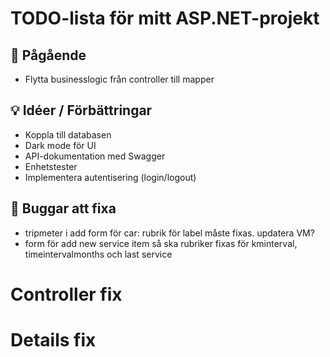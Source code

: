 ﻿# TODO-lista för mitt ASP.NET-projekt

## 🔧 Pågående
-  Flytta businesslogic från controller till mapper

	

## 💡 Idéer / Förbättringar
-  Koppla till databasen
-  Dark mode för UI
-  API-dokumentation med Swagger
-  Enhetstester 
-  Implementera autentisering (login/logout)


## 🐞 Buggar att fixa
-  tripmeter i add form för car: rubrik för label måste fixas. updatera VM?
-  form för add new service item så ska rubriker fixas för kminterval, timeintervalmonths och last service


# Controller fix
 


# Details fix



